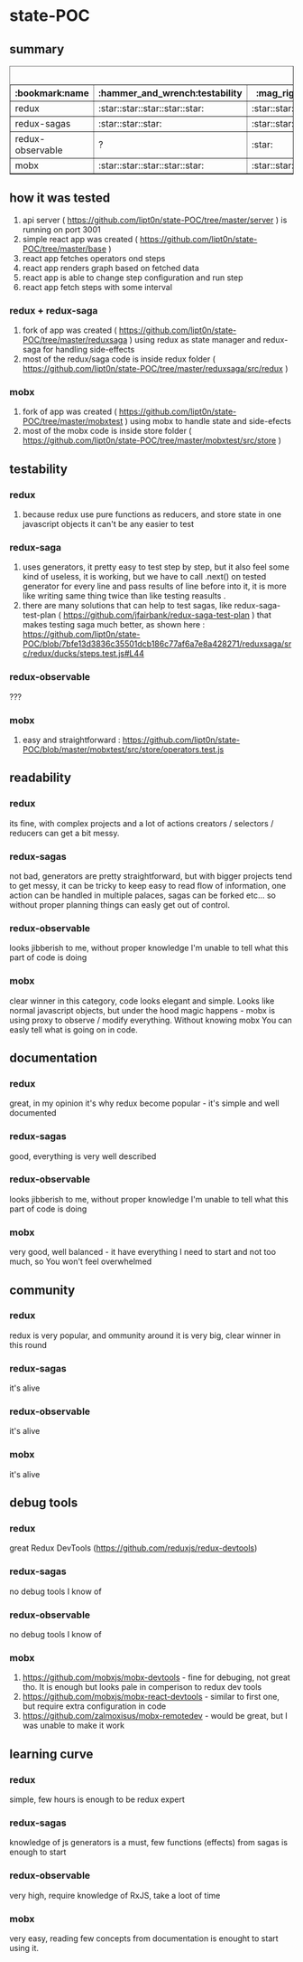 # state-POC
## summary
<table border="1">
<thead>
<caption>summary (x/5 more is better)</caption>
<tr>
<th>:bookmark:name</th>
<th>:hammer_and_wrench:testability</th>
<th>:mag_right:readability</th>
<th>:blue_book:documentation</th>
<th>:family:community</th>
<th>:beetle:debug tools</th>
<th>:clock10:learning curve</th>
</tr></thead>
<tbody>
<tr>
<td>redux</td>
<td>:star::star::star::star::star:</td>
<td>:star::star::star::star:</td>
<td>:star::star::star::star::star:</td>
<td>:star::star::star::star::star:</td>
<td>:star::star::star::star::star:</td>
<td>:star::star::star::star::star:</td>
</tr>
<tr>
<td>redux-sagas</td>
<td>:star::star::star:</td>
<td>:star::star::star:</td>
<td>:star::star::star::star::star:</td>
<td>:star::star:</td>
<td>none</td>
<td>:star::star::star:</td>
</tr>
<tr>
<td>redux-observable</td>
<td>?</td>
<td>:star:</td>
<td>:star::star::star::star:</td>
<td>?</td>
<td>none</td>
<td>:star:</td>
</tr>
<tr>
<td>mobx</td>
<td>:star::star::star::star::star:</td>
<td>:star::star::star::star::star:</td>
<td>:star::star::star::star:</td>
<td>:star::star:</td>
<td>:star::star::star:</td>
<td>:star::star::star::star::star:</td>
</tr>
</tbody>
</table>



## how it was tested
1. api server ( https://github.com/lipt0n/state-POC/tree/master/server ) is running on port 3001
1. simple react app was created ( https://github.com/lipt0n/state-POC/tree/master/base )
1. react app fetches operators ond steps
1. react app renders graph based on fetched data
1. react app is able to change step configuration and run step
1. react app fetch steps with some interval

### redux + redux-saga
1. fork of app was created ( https://github.com/lipt0n/state-POC/tree/master/reduxsaga ) using redux as state manager and redux-saga for handling side-effects
1. most of the redux/saga code is inside redux folder ( https://github.com/lipt0n/state-POC/tree/master/reduxsaga/src/redux )

### mobx
1. fork of app was created ( https://github.com/lipt0n/state-POC/tree/master/mobxtest ) using mobx to handle state and side-efects
1. most of the mobx code is inside store folder ( https://github.com/lipt0n/state-POC/tree/master/mobxtest/src/store )


## testability
### redux
1. because redux use pure functions as reducers, and store state in one javascript objects it can't be any easier to test 

### redux-saga
1. uses generators, it pretty easy to test step by step, but it also feel some kind of useless, 
it is working, but we have to call .next() on tested generator for every line and pass results of line before into it, it is more like writing same thing twice than like testing reasults .
1. there are many solutions that can help to test sagas, like redux-saga-test-plan ( https://github.com/jfairbank/redux-saga-test-plan ) that makes testing saga much better, as shown here : https://github.com/lipt0n/state-POC/blob/7bfe13d3836c35501dcb186c77af6a7e8a428271/reduxsaga/src/redux/ducks/steps.test.js#L44

### redux-observable
???

### mobx
1. easy and straightforward : https://github.com/lipt0n/state-POC/blob/master/mobxtest/src/store/operators.test.js



## readability
### redux
its fine, with complex projects and a lot of actions creators / selectors / reducers can get a bit messy. 

### redux-sagas
not bad, generators are pretty straightforward, but with bigger projects tend to get messy, it can be tricky to keep easy to read flow of information, one action can be handled in multiple palaces, sagas can be forked etc... so without proper planning things can easly get out of control.

### redux-observable
looks jibberish to me, without proper knowledge I'm unable to tell what this part of code is doing
### mobx 
clear winner in this category, code looks elegant and simple. Looks like normal javascript objects, but under the hood magic happens - mobx is using proxy to observe / modify everything. Without knowing mobx You can easly tell what is going on in code. 
## documentation
### redux
great, in my opinion it's why redux become popular - it's simple and well documented
### redux-sagas
good, everything is very well described
### redux-observable
looks jibberish to me, without proper knowledge I'm unable to tell what this part of code is doing
### mobx 
very good, well balanced - it have everything I need to start and not too much, so You won't feel overwhelmed


## community
### redux 
redux is very popular, and ommunity around it is very big, clear winner in this round

### redux-sagas
it's alive
### redux-observable
it's alive
### mobx 
it's alive


## debug tools

### redux 
great Redux DevTools  (https://github.com/reduxjs/redux-devtools)
### redux-sagas
no debug tools I know of
### redux-observable
no debug tools I know of
### mobx 
1. https://github.com/mobxjs/mobx-devtools  - fine for debuging, not great tho. It is enough but looks pale in comperison to redux dev tools
2. https://github.com/mobxjs/mobx-react-devtools - similar to first one, but require extra configuration in code
3. https://github.com/zalmoxisus/mobx-remotedev - would be great, but I was unable to make it work




## learning curve

### redux 
simple, few hours is enough to be redux expert
### redux-sagas
knowledge of js generators is a must, few functions (effects) from sagas is enough to start
### redux-observable
very high, require knowledge of RxJS, take a loot of time
### mobx 
very easy, reading few concepts from documentation is enought to start using it.
